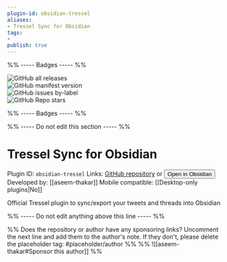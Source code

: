 ```yaml
---
plugin-id: obsidian-tressel
aliases:
- Tressel Sync for Obsidian
tags: 
- 
publish: true
---
```


%% ----- Badges ----- %%

![GitHub all releases](https://img.shields.io/github/downloads/aseem-thakar/obsidian-tressel/total?color=573E7A&logo=github&style=for-the-badge)   
![GitHub manifest version](https://img.shields.io/github/manifest-json/v/aseem-thakar/obsidian-tressel?color=573E7A&logo=github&style=for-the-badge)   
![GitHub issues by-label](https://img.shields.io/github/issues/aseem-thakar/obsidian-tressel/help%20wanted?color=573E7A&logo=github&style=for-the-badge)   
![GitHub Repo stars](https://img.shields.io/github/stars/aseem-thakar/obsidian-tressel?color=573E7A&logo=github&style=for-the-badge)

%% ----- Badges ----- %%

%% ----- Do not edit this section ----- %%

# Tressel Sync for Obsidian

Plugin ID: `obsidian-tressel`
Links: [GitHub repository](https://github.com/aseem-thakar/obsidian-tressel) or [<button id=HH>Open in Obsidian</button>](obsidian://goto-plugin?id=obsidian-tressel)
Developed by: [[aseem-thakar]]
Mobile compatible: [[Desktop-only plugins|No]]

Official Tressel plugin to sync/export your tweets and threads into Obsidian

%% ----- Do not edit anything above this line ----- %% 

%% Does the repository or author have any sponsoring links? Uncomment the next line and add them to the author's note. If they don't, please delete the placeholder tag: #placeholder/author %%
%% ![[aseem-thakar#Sponsor this author]] %%
